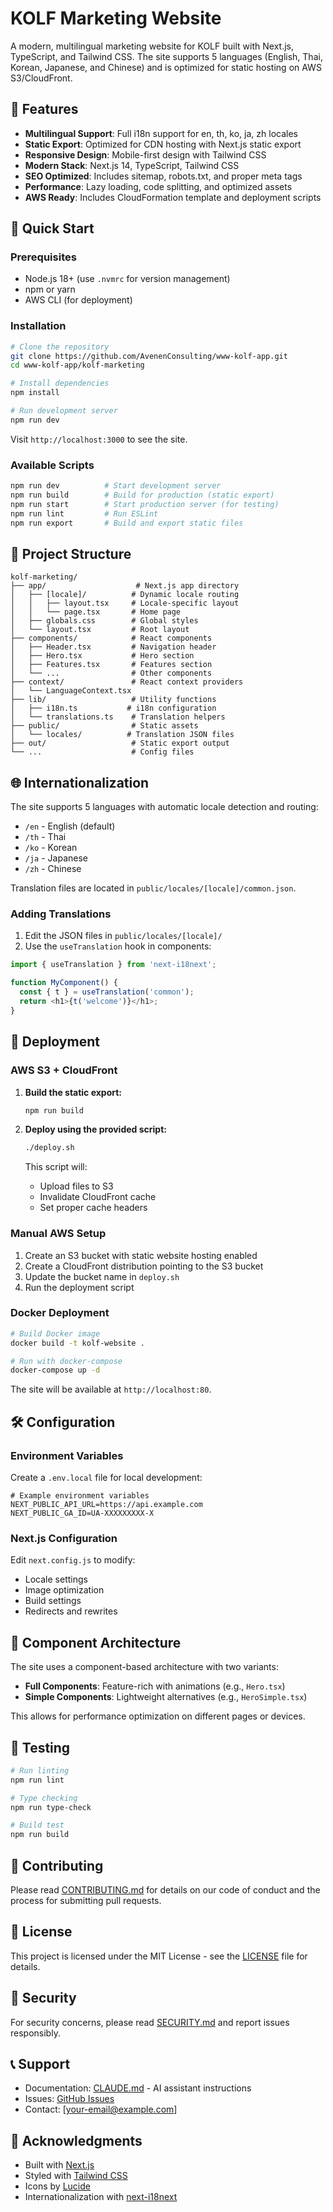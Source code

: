 # KOLF Marketing Website

A modern, multilingual marketing website for KOLF built with Next.js, TypeScript, and Tailwind CSS. The site supports 5 languages (English, Thai, Korean, Japanese, and Chinese) and is optimized for static hosting on AWS S3/CloudFront.

## 🌟 Features

- **Multilingual Support**: Full i18n support for en, th, ko, ja, zh locales
- **Static Export**: Optimized for CDN hosting with Next.js static export
- **Responsive Design**: Mobile-first design with Tailwind CSS
- **Modern Stack**: Next.js 14, TypeScript, Tailwind CSS
- **SEO Optimized**: Includes sitemap, robots.txt, and proper meta tags
- **Performance**: Lazy loading, code splitting, and optimized assets
- **AWS Ready**: Includes CloudFormation template and deployment scripts

## 🚀 Quick Start

### Prerequisites

- Node.js 18+ (use `.nvmrc` for version management)
- npm or yarn
- AWS CLI (for deployment)

### Installation

```bash
# Clone the repository
git clone https://github.com/AvenenConsulting/www-kolf-app.git
cd www-kolf-app/kolf-marketing

# Install dependencies
npm install

# Run development server
npm run dev
```

Visit `http://localhost:3000` to see the site.

### Available Scripts

```bash
npm run dev          # Start development server
npm run build        # Build for production (static export)
npm run start        # Start production server (for testing)
npm run lint         # Run ESLint
npm run export       # Build and export static files
```

## 📁 Project Structure

```
kolf-marketing/
├── app/                    # Next.js app directory
│   ├── [locale]/          # Dynamic locale routing
│   │   ├── layout.tsx     # Locale-specific layout
│   │   └── page.tsx       # Home page
│   ├── globals.css        # Global styles
│   └── layout.tsx         # Root layout
├── components/            # React components
│   ├── Header.tsx         # Navigation header
│   ├── Hero.tsx           # Hero section
│   ├── Features.tsx       # Features section
│   └── ...                # Other components
├── context/               # React context providers
│   └── LanguageContext.tsx
├── lib/                   # Utility functions
│   ├── i18n.ts           # i18n configuration
│   └── translations.ts    # Translation helpers
├── public/                # Static assets
│   └── locales/          # Translation JSON files
├── out/                   # Static export output
└── ...                    # Config files
```

## 🌐 Internationalization

The site supports 5 languages with automatic locale detection and routing:

- `/en` - English (default)
- `/th` - Thai
- `/ko` - Korean
- `/ja` - Japanese
- `/zh` - Chinese

Translation files are located in `public/locales/[locale]/common.json`.

### Adding Translations

1. Edit the JSON files in `public/locales/[locale]/`
2. Use the `useTranslation` hook in components:

```typescript
import { useTranslation } from 'next-i18next';

function MyComponent() {
  const { t } = useTranslation('common');
  return <h1>{t('welcome')}</h1>;
}
```

## 🚀 Deployment

### AWS S3 + CloudFront

1. **Build the static export:**
   ```bash
   npm run build
   ```

2. **Deploy using the provided script:**
   ```bash
   ./deploy.sh
   ```

   This script will:
   - Upload files to S3
   - Invalidate CloudFront cache
   - Set proper cache headers

### Manual AWS Setup

1. Create an S3 bucket with static website hosting enabled
2. Create a CloudFront distribution pointing to the S3 bucket
3. Update the bucket name in `deploy.sh`
4. Run the deployment script

### Docker Deployment

```bash
# Build Docker image
docker build -t kolf-website .

# Run with docker-compose
docker-compose up -d
```

The site will be available at `http://localhost:80`.

## 🛠️ Configuration

### Environment Variables

Create a `.env.local` file for local development:

```env
# Example environment variables
NEXT_PUBLIC_API_URL=https://api.example.com
NEXT_PUBLIC_GA_ID=UA-XXXXXXXXX-X
```

### Next.js Configuration

Edit `next.config.js` to modify:
- Locale settings
- Image optimization
- Build settings
- Redirects and rewrites

## 📱 Component Architecture

The site uses a component-based architecture with two variants:

- **Full Components**: Feature-rich with animations (e.g., `Hero.tsx`)
- **Simple Components**: Lightweight alternatives (e.g., `HeroSimple.tsx`)

This allows for performance optimization on different pages or devices.

## 🧪 Testing

```bash
# Run linting
npm run lint

# Type checking
npm run type-check

# Build test
npm run build
```

## 🤝 Contributing

Please read [CONTRIBUTING.md](CONTRIBUTING.md) for details on our code of conduct and the process for submitting pull requests.

## 📄 License

This project is licensed under the MIT License - see the [LICENSE](LICENSE) file for details.

## 🔐 Security

For security concerns, please read [SECURITY.md](SECURITY.md) and report issues responsibly.

## 📞 Support

- Documentation: [CLAUDE.md](CLAUDE.md) - AI assistant instructions
- Issues: [GitHub Issues](https://github.com/AvenenConsulting/www-kolf-app/issues)
- Contact: [your-email@example.com]

## 🙏 Acknowledgments

- Built with [Next.js](https://nextjs.org/)
- Styled with [Tailwind CSS](https://tailwindcss.com/)
- Icons by [Lucide](https://lucide.dev/)
- Internationalization with [next-i18next](https://github.com/i18next/next-i18next)